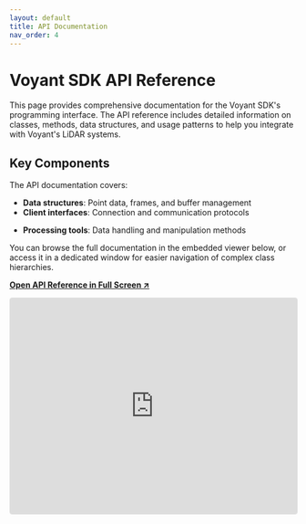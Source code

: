 ```yaml
---
layout: default
title: API Documentation
nav_order: 4
---
```


# Voyant SDK API Reference

This page provides comprehensive documentation for the Voyant SDK's programming interface.
The API reference includes detailed information on classes, methods, data structures,
and usage patterns to help you integrate with Voyant's LiDAR systems.

## Key Components

The API documentation covers:

- **Data structures**: Point data, frames, and buffer management
- **Client interfaces**: Connection and communication protocols
<!-- - **Configuration utilities**: System setup and calibration -->
- **Processing tools**: Data handling and manipulation methods

You can browse the full documentation in the embedded viewer below,
or access it in a dedicated window for easier navigation of complex class hierarchies.

**[Open API Reference in Full Screen ↗](https://voyant-photonics.github.io/voyant-sdk/api/doxygen/index.html)**

<div style="position: relative; width: 100%; padding-bottom: 75%; margin-bottom: 20px;">
    <iframe src="https://voyant-photonics.github.io/voyant-sdk/api/doxygen/index.html"
            style="position: absolute; top: 0; left: 0; width: 100%; height: 100%; border: 1px solid #ddd; border-radius: 4px;">
    </iframe>
</div>
